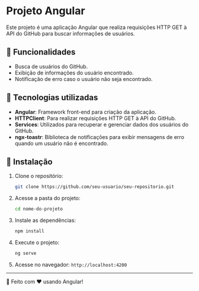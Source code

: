 # Projeto Angular

Este projeto é uma aplicação Angular que realiza requisições HTTP GET à API do GitHub para buscar informações de usuários.

## 📌 Funcionalidades
- Busca de usuários do GitHub.
- Exibição de informações do usuário encontrado.
- Notificação de erro caso o usuário não seja encontrado.

## 🚀 Tecnologias utilizadas
- **Angular**: Framework front-end para criação da aplicação.
- **HTTPClient**: Para realizar requisições HTTP GET à API do GitHub.
- **Services**: Utilizados para recuperar e gerenciar dados dos usuários do GitHub.
- **ngx-toastr**: Biblioteca de notificações para exibir mensagens de erro quando um usuário não é encontrado.

## 🔧 Instalação
1. Clone o repositório:
   ```sh
   git clone https://github.com/seu-usuario/seu-repositorio.git
   ```
2. Acesse a pasta do projeto:
   ```sh
   cd nome-do-projeto
   ```
3. Instale as dependências:
   ```sh
   npm install
   ```
4. Execute o projeto:
   ```sh
   ng serve
   ```
5. Acesse no navegador: `http://localhost:4200`

---
📌 Feito com ❤️ usando Angular!

